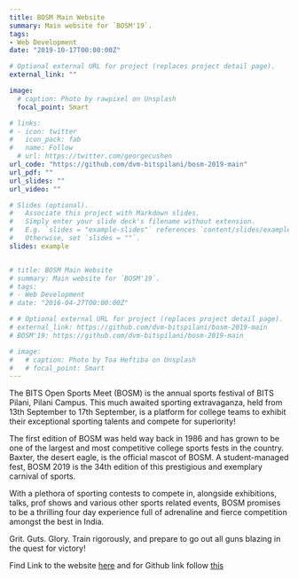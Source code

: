 ```yaml
---
title: BOSM Main Website
summary: Main website for `BOSM'19`.
tags:
- Web Development
date: "2019-10-17T00:00:00Z"

# Optional external URL for project (replaces project detail page).
external_link: ""

image:
  # caption: Photo by rawpixel on Unsplash
  focal_point: Smart

# links:
# - icon: twitter
#   icon_pack: fab
#   name: Follow
  # url: https://twitter.com/georgecushen
url_code: "https://github.com/dvm-bitspilani/bosm-2019-main"
url_pdf: ""
url_slides: ""
url_video: ""

# Slides (optional).
#   Associate this project with Markdown slides.
#   Simply enter your slide deck's filename without extension.
#   E.g. `slides = "example-slides"` references `content/slides/example-slides.md`.
#   Otherwise, set `slides = ""`.
slides: example


# title: BOSM Main Website
# summary: Main website for `BOSM'19`.
# tags:
# - Web Development
# date: "2016-04-27T00:00:00Z"

# # Optional external URL for project (replaces project detail page).
# external_link: https://github.com/dvm-bitspilani/bosm-2019-main
# BOSM'19: https://github.com/dvm-bitspilani/bosm-2019-main

# image:
#   # caption: Photo by Toa Heftiba on Unsplash
#   # focal_point: Smart
---
```


The BITS Open Sports Meet (BOSM) is the annual sports festival of BITS Pilani, Pilani Campus. This much awaited sporting extravaganza, held from 13th September to 17th September, is a platform for college teams to exhibit their exceptional sporting talents and compete for superiority!

The first edition of BOSM was held way back in 1986 and has grown to be one of the largest and most competitive college sports fests in the country. Baxter, the desert eagle, is the official mascot of BOSM. A student-managed fest, BOSM 2019 is the 34th edition of this prestigious and exemplary carnival of sports.

With a plethora of sporting contests to compete in, alongside exhibitions, talks, prof shows and various other sports related events, BOSM promises to be a thrilling four day experience full of adrenaline and fierce competition amongst the best in India.

Grit. Guts. Glory.
Train rigorously, and prepare to go out all guns blazing in the quest for victory! 

Find Link to the website [here](https://dvm-bitspilani.github.io/bosm-2019-main/) and for Github link follow [this](https://github.com/dvm-bitspilani/bosm-2019-main)